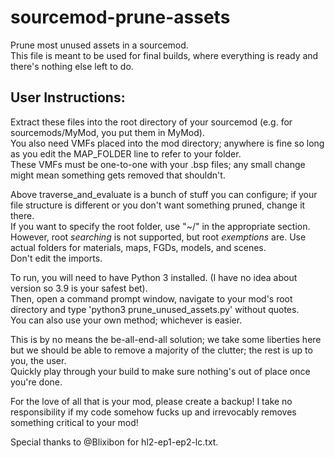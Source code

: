 # sourcemod-prune-assets
Prune most unused assets in a sourcemod.<br>
This file is meant to be used for final builds, where everything is ready and there's nothing else left to do.

## User Instructions:
Extract these files into the root directory of your sourcemod (e.g. for sourcemods/MyMod, you put them in MyMod).<br>
You also need VMFs placed into the mod directory; anywhere is fine so long as you edit the MAP_FOLDER line to refer to your folder.<br>
These VMFs must be one-to-one with your .bsp files; any small change might mean something gets removed that shouldn't.

Above traverse_and_evaluate is a bunch of stuff you can configure; if your file structure is different or you don't want something pruned, change it there.<br>
If you want to specify the root folder, use "~/" in the appropriate section. However, root *searching* is not supported, but root *exemptions* are. Use actual folders for materials, maps, FGDs, models, and scenes.<br>
Don't edit the imports.

To run, you will need to have Python 3 installed. (I have no idea about version so 3.9 is your safest bet).<br>
Then, open a command prompt window, navigate to your mod's root directory and type 'python3 prune_unused_assets.py' without quotes.<br>
You can also use your own method; whichever is easier.

This is by no means the be-all-end-all solution; we take some liberties here but we should be able to remove a majority of the clutter; the rest is up to you, the user.<br>
Quickly play through your build to make sure nothing's out of place once you're done.

For the love of all that is your mod, please create a backup! I take no responsibility if my code somehow fucks up and irrevocably removes something critical to your mod!<br>

Special thanks to @Blixibon for hl2-ep1-ep2-lc.txt.